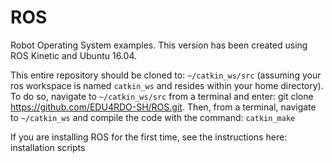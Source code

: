 # ROS
Robot Operating System examples.  This version has been created using ROS Kinetic and Ubuntu 16.04.

This entire repository should be cloned to: ```~/catkin_ws/src``` (assuming your ros workspace is named ```catkin_ws``` and resides within your home directory). To do so, navigate to ```~/catkin_ws/src``` from a terminal and enter: git clone https://github.com/EDU4RDO-SH/ROS.git. Then, from a terminal, navigate to ```~/catkin_ws``` and compile the code with the command: ```catkin_make```

If you are installing ROS for the first time, see the instructions here: installation scripts
